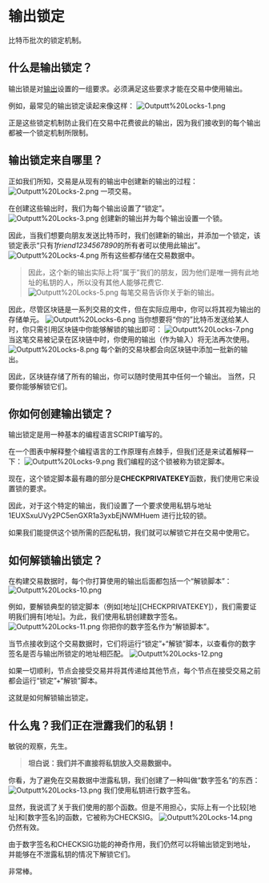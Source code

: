 # 输出锁定
比特币批次的锁定机制。

## 什么是输出锁定？
输出锁是对[输出](../Outputs.md)设置的一组要求。必须满足这些要求才能在交易中使用输出。

例如，最常见的输出锁定读起来像这样：
![Outputt%20Locks-1.png](img/Outputt%20Locks-1%20(1).png)

正是这些锁定机制防止我们在交易中花费彼此的输出，因为我们接收到的每个输出都被一个锁定机制所限制。

## 输出锁定来自哪里？
正如我们所知，交易是从现有的输出中创建新的输出的过程：
![Outputt%20Locks-2.png](img/Outputt%20Locks-2%20(1).png)
一项交易。

在创建这些输出时，我们为每个输出设置了“锁定”。
![Outputt%20Locks-3.png](img/Outputt%20Locks-3%20(1).png)
创建新的输出并为每个输出设置一个锁。

因此，当我们想要向朋友发送比特币时，我们创建新的输出，并添加一个锁定，该锁定表示“只有*1friend1234567890*的所有者可以使用此输出”。
![Outputt%20Locks-4.png](img/Outputt%20Locks-4%20(1).png)
所有这些都存储在交易数据中。

>因此，这个新的输出实际上将“属于”我们的朋友，因为他们是唯一拥有此地址的私钥的人，所以没有其他人能够花费它.   
![Outputt%20Locks-5.png](img/Outputt%20Locks-5%20(1).png)
每笔交易告诉你关于新的输出。

因此，尽管区块链是一系列交易的文件，但在实际应用中，你可以将其视为输出的存储单元。
![Outputt%20Locks-6.png](img/Outputt%20Locks-6%20(1).png)
当你想要将“你的”比特币发送给某人时，你只需引用区块链中你能够解锁的输出即可：
![Outputt%20Locks-7.png](img/Outputt%20Locks-7%20(1).png)
当这笔交易被记录在区块链中时，你使用的输出（作为输入）将无法再次使用。
![Outputt%20Locks-8.png](img/Outputt%20Locks-8%20(1).png)
每个新的交易块都会向区块链中添加一批新的输出。

因此，区块链存储了所有的输出，你可以随时使用其中任何一个输出。
当然，只要你能够解锁它们。

## 你如何创建输出锁定？
输出锁定是用一种基本的编程语言SCRIPT编写的。

在一个图表中解释整个编程语言的工作原理有点棘手，但我们还是来试着解释一下：
![Outputt%20Locks-9.png](img/Outputt%20Locks-9%20(1).png)
我们编程的这个锁被称为锁定脚本。

现在，这个锁定脚本最有趣的部分是**CHECKPRIVATEKEY**函数，我们使用它来设置锁的要求。

因此，对于这个特定的输出，我们设置了一个要求使用私钥与地址1EUXSxuUVy2PC5enGXR1a3yxbEjNWMHuem 进行比较的锁。

如果我们能提供这个锁所需的匹配私钥，我们就可以解锁它并在交易中使用它。

## 如何解锁输出锁定？
在构建交易数据时，每个你打算使用的输出后面都包括一个“解锁脚本”：
![Outputt%20Locks-10.png](img/Outputt%20Locks-10%20(1).png)

例如，要解锁典型的锁定脚本（例如[地址][CHECKPRIVATEKEY]），我们需要证明我们拥有[地址]。为此，我们使用私钥创建数字签名。
![Outputt%20Locks-11.png](img/Outputt%20Locks-11%20(1).png)
你把你的数字签名作为“解锁脚本”。

当节点接收到这个交易数据时，它们将运行“锁定”+“解锁”脚本，以查看你的数字签名是否与输出所锁定的地址相匹配。
![Outputt%20Locks-12.png](img/Outputt%20Locks-12%20(1).png)

如果一切顺利，节点会接受交易并将其传递给其他节点，每个节点在接受交易之前都会运行“锁定”+“解锁”脚本。

这就是如何解锁输出锁定。

## 什么鬼？我们正在泄露我们的私钥！

敏锐的观察，先生。

>**坦白说：我们并不直接将私钥放入交易数据中。**

你看，为了避免在交易数据中泄露私钥，我们创建了一种叫做“数字签名”的东西：
![Outputt%20Locks-13.png](img/Outputt%20Locks-13%20(1).png)
我们使用私钥进行数字签名。

显然，我说谎了关于我们使用的那个函数。但是不用担心，实际上有一个比较[地址]和[数字签名]的函数，它被称为CHECKSIG。
![Outputt%20Locks-14.png](img/Outputt%20Locks-14%20(1).png)
仍然有效。

由于数字签名和CHECKSIG功能的神奇作用，我们仍然可以将输出锁定到地址，并能够在不泄露私钥的情况下解锁它们。

非常棒。